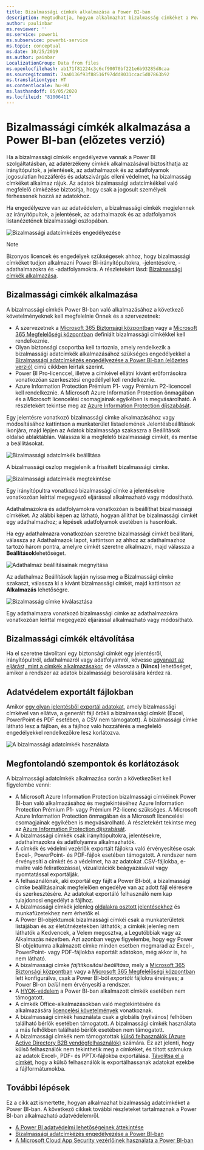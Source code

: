 ```yaml
---
title: Bizalmassági címkék alkalmazása a Power BI-ban
description: Megtudhatja, hogyan alkalmazhat bizalmasság címkéket a Power BI-ban
author: paulinbar
ms.reviewer: ''
ms.service: powerbi
ms.subservice: powerbi-service
ms.topic: conceptual
ms.date: 10/25/2019
ms.author: painbar
LocalizationGroup: Data from files
ms.openlocfilehash: ab171f81224c3c6cf90070bf221e6b93285d8caa
ms.sourcegitcommit: 7aa0136f93f88516f97ddd8031ccac5d07863b92
ms.translationtype: HT
ms.contentlocale: hu-HU
ms.lasthandoff: 05/05/2020
ms.locfileid: "81006411"
---
```

# <a name="apply-data-sensitivity-labels-in-power-bi-preview"></a>Bizalmassági címkék alkalmazása a Power BI-ban (előzetes verzió)

Ha a bizalmassági címkék engedélyezve vannak a Power BI szolgáltatásban, az adatérzékeny címkék alkalmazásával biztosíthatja az irányítópultok, a jelentések, az adathalmazok és az adatfolyamok jogosulatlan hozzáférés és adatszivárgás elleni védelmet, ha bizalmasság címkéket alkalmaz rájuk. Az adatok bizalmassági adatcímkékkel való megfelelő címkézése biztosítja, hogy csak a jogosult személyek férhessenek hozzá az adatokhoz.

Ha engedélyezve van az adatvédelem, a bizalmassági címkék megjelennek az irányítópultok, a jelentések, az adathalmazok és az adatfolyamok listanézetének bizalmassági oszlopában.

![Bizalmassági adatcímkézés engedélyezése](media/service-security-apply-data-sensitivity-labels/apply-data-sensitivity-labels-01.png)

> [!NOTE]
> Bizonyos licencek és engedélyek szükségesek ahhoz, hogy bizalmassági címkéket tudjon alkalmazni Power BI-irányítópultokra, -jelentésekre, -adathalmazokra és -adatfolyamokra. A részletekért lásd: [Bizalmassági címkék alkalmazása](#applying-sensitivity-labels).

## <a name="applying-sensitivity-labels"></a>Bizalmassági címkék alkalmazása

A bizalmassági címkék Power BI-ban való alkalmazásához a következő követelményeknek kell megfelelnie Önnek és a szervezetnek:

* A szervezetnek a [Microsoft 365 Biztonsági központban](https://security.microsoft.com/) vagy a [Microsoft 365 Megfelelőségi központban](https://compliance.microsoft.com/) definiált bizalmassági címkékkel kell rendelkeznie.
* Olyan biztonsági csoportba kell tartoznia, amely rendelkezik a bizalmassági adatcímkék alkalmazásához szükséges engedélyekkel a [Bizalmassági adatcímkézés engedélyezése a Power BI-ban (előzetes verzió)](../admin/service-security-enable-data-sensitivity-labels.md#enable-data-sensitivity-labels) című cikkben leírtak szerint.
* Power BI Pro-licenccel, illetve a címkével ellátni kívánt erőforrásokra vonatkozóan szerkesztési engedéllyel kell rendelkeznie. 
* Azure Information Protection Prémium P1- vagy Prémium P2-licenccel kell rendelkeznie. A Microsoft Azure Information Protection önmagában és a Microsoft licencelési csomagjainak egyikében is megvásárolható. A részletekért tekintse meg az [Azure Information Protection díjszabását](https://azure.microsoft.com/pricing/details/information-protection/).

Egy jelentésre vonatkozó bizalmassági címke alkalmazásához vagy módosításához kattintson a munkaterület listaelemének Jelentésbeállítások ikonjára, majd lépjen az Adatok bizalmassága szakaszra a Beállítások oldalsó ablaktáblán. Válassza ki a megfelelő bizalmassági címkét, és mentse a beállításokat.

![Bizalmassági adatcímkék beállítása](media/service-security-apply-data-sensitivity-labels/apply-data-sensitivity-labels-02.png)

A bizalmassági oszlop megjelenik a frissített bizalmassági címke. 

![Bizalmassági adatcímkék megtekintése](media/service-security-apply-data-sensitivity-labels/apply-data-sensitivity-labels-03.png)

Egy irányítópultra vonatkozó bizalmassági címke a jelentésekre vonatkozóan leírttal megegyező eljárással alkalmazható vagy módosítható. 

Adathalmazokra és adatfolyamokra vonatkozóan is beállíthat bizalmassági címkéket. Az alábbi képen az látható, hogyan állíthat be bizalmassági címkét egy adathalmazhoz; a lépések adatfolyamok esetében is hasonlóak.

Ha egy adathalmazra vonatkozóan szeretne bizalmassági címkét beállítani, válassza az Adathalmazok lapot, kattintson az ahhoz az adathalmazhoz tartozó három pontra, amelyre címkét szeretne alkalmazni, majd válassza a **Beállítások**lehetőséget.

![Adathalmaz beállításainak megnyitása](media/service-security-apply-data-sensitivity-labels/apply-data-sensitivity-labels-05.png)

Az adathalmaz Beállítások lapján nyissa meg a Bizalmassági címke szakaszt, válassza ki a kívánt bizalmassági címkét, majd kattintson az **Alkalmazás** lehetőségre.

![Bizalmasság címke kiválasztása](media/service-security-apply-data-sensitivity-labels/apply-data-sensitivity-labels-06.png)

Egy adathalmazra vonatkozó bizalmassági címke az adathalmazokra vonatkozóan leírttal megegyező eljárással alkalmazható vagy módosítható.

## <a name="removing-sensitivity-labels"></a>Bizalmassági címkék eltávolítása
Ha el szeretne távolítani egy biztonsági címkét egy jelentésről, irányítópultról, adathalmazról vagy adatfolyamról, kövesse [ugyanazt az eljárást, mint a címkék alkalmazásakor](#applying-sensitivity-labels), de válassza a **(Nincs)** lehetőséget, amikor a rendszer az adatok bizalmassági besorolására kérdez rá. 

## <a name="data-protection-in-exported-files"></a>Adatvédelem exportált fájlokban

Amikor [egy olyan jelentésből exportál adatokat](https://docs.microsoft.com/power-bi/consumer/end-user-export), amely bizalmassági címkével van ellátva, a generált fájl örökli a bizalmassági címkét (Excel, PowerPoint és PDF esetében, a CSV nem támogatott). A bizalmassági címke látható lesz a fájlban, és a fájlhoz való hozzáférés a megfelelő engedélyekkel rendelkezőkre lesz korlátozva.

![A bizalmassági adatcímkék használata](media/service-security-apply-data-sensitivity-labels/apply-data-sensitivity-labels-04b.png)

## <a name="considerations-and-limitations"></a>Megfontolandó szempontok és korlátozások

A bizalmassági adatcímkék alkalmazása során a következőket kell figyelembe venni:

* A Microsoft Azure Information Protection bizalmassági címkéinek Power BI-ban való alkalmazásához és megtekintéséhez Azure Information Protection Prémium P1- vagy Prémium P2-licenc szükséges. A Microsoft Azure Information Protection önmagában és a Microsoft licencelési csomagjainak egyikében is megvásárolható. A részletekért tekintse meg az [Azure Information Protection díjszabását](https://azure.microsoft.com/pricing/details/information-protection/).
* A bizalmassági címkék csak irányítópultokra, jelentésekre, adathalmazokra és adatfolyamra alkalmazhatók.
* A címkék és védelmi vezérlők exportált fájlokra való érvényesítése csak Excel-, PowerPoint- és PDF-fájlok esetében támogatott. A rendszer nem érvényesíti a címkét és a védelmet, ha az adatokat .CSV-fájlokba, e-mailre való feliratkozással, vizualizációk beágyazásával vagy nyomtatással exportálják.
* A felhasználónak, aki exportál egy fájlt a Power BI-ból, a bizalmassági címke beállításainak megfelelően engedélye van az adott fájl elérésére és szerkesztésére. Az adatokat exportáló felhasználó nem kap tulajdonosi engedélyt a fájlhoz. 
* A bizalmassági címkék jelenleg [oldalakra osztott jelentésekhez]( https://docs.microsoft.com/power-bi/paginated-reports-report-builder-power-bi) és munkafüzetekhez nem érhetők el. 
* A Power BI-objektumok bizalmassági címkéi csak a munkaterületek listájában és az életútnézetekben láthatók; a címkék jelenleg nem láthatók a Kedvencek, a Velem megosztva, a Legutóbbiak vagy az Alkalmazás nézetben. Azt azonban vegye figyelembe, hogy egy Power BI-objektumra alkalmazott címke minden esetben megmarad az Excel-, PowerPoint- vagy PDF-fájlokba exportált adatokon, még akkor is, ha nem látható.
* A bizalmassági címke *fájltitkosítási beállítása*, mely a [Microsoft 365 Biztonsági központban](https://security.microsoft.com/) vagy a [Microsoft 365 Megfelelőségi központban](https://compliance.microsoft.com/) lett konfigurálva, csak a Power BI-ból *exportált* fájlokra érvényes; a Power BI-on *belül* nem érvényesíti a rendszer.
* A [HYOK-védelem](https://docs.microsoft.com/azure/information-protection/configure-adrms-restrictions) a Power BI-ban alkalmazott címkék esetében nem támogatott.
* A címkék Office-alkalmazásokban való megtekintésére és alkalmazására [licencelési követelmények](https://docs.microsoft.com/microsoft-365/compliance/get-started-with-sensitivity-labels#subscription-and-licensing-requirements-for-sensitivity-labels) vonatkoznak.
* A bizalmassági címkék használata csak a globális (nyilvános) felhőben található bérlők esetében támogatott. A bizalmassági címkék használata a más felhőkben található bérlők esetében nem támogatott.
* A bizalmassági címkék nem támogatottak [külső felhasználók (Azure Active Directory B2B vendégfelhasználók)](../service-admin-azure-ad-b2b.md) számára. Ez azt jelenti, hogy külső felhasználók nem tekinthetik meg a címkéket, és tiltott számukra az adatok Excel-, PDF- és PPTX-fájlokba exportálása. [Távolítsa el a címkét](#removing-sensitivity-labels), hogy a külső felhasználók is exportálhassanak adatokat ezekbe a fájlformátumokba.

## <a name="next-steps"></a>További lépések

Ez a cikk azt ismertette, hogyan alkalmazhat bizalmasság adatcímkéket a Power BI-ban. A következő cikkek további részleteket tartalmaznak a Power BI-ban alkalmazható adatvédelemről. 

* [A Power BI adatvédelmi lehetőségeinek áttekintése](../admin/service-security-data-protection-overview.md)
* [Bizalmassági adatcímkézés engedélyezése a Power BI-ban](../admin/service-security-enable-data-sensitivity-labels.md)
* [A Microsoft Cloud App Security vezérlőinek használata a Power BI-ban](../admin/service-security-using-microsoft-cloud-app-security-controls.md)